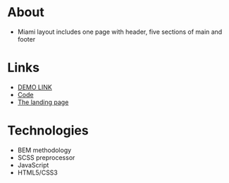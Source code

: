 # About
- Miami layout includes one page with header, five sections of main and footer

# Links
- [DEMO LINK](https://yurasokal.github.io/layout_miami/)
- [Code](https://github.com/yurasokal/layout_miami/tree/develop)
- [The landing page](https://www.figma.com/file/nHz8bflIwJaWP3P99vKTH5/miami_home_new?node-id=0%3A2)

# Technologies
- BEM methodology
- SCSS preprocessor
- JavaScript
- HTML5/CSS3


